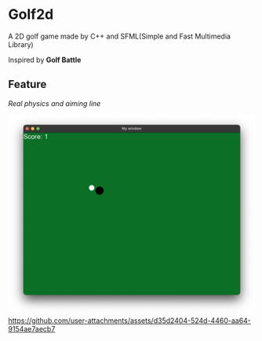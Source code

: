 # Golf2d
A 2D golf game made by C++ and SFML(Simple and Fast Multimedia Library)

Inspired by **Golf Battle**

## Feature
_Real physics and aiming line_



![demo](demo.png)
https://github.com/user-attachments/assets/d35d2404-524d-4460-aa64-9154ae7aecb7

